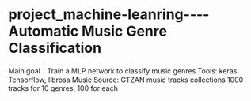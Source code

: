 # project_machine-leanring----Automatic Music Genre Classification
Main goal：Train a MLP network to classify music genres
Tools: keras Tensorflow, librosa
Music Source: GTZAN music tracks collections 1000 tracks for 10 genres, 100 for each
